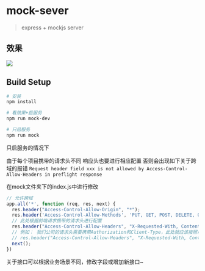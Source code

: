 # mock-sever

> express + mockjs server

## 效果
![](https://user-gold-cdn.xitu.io/2018/11/19/1672a14d33299e91?imageslim)
## Build Setup

``` bash
# 安装
npm install

# 看效果+启服务
npm run mock-dev

# 只启服务
npm run mock

```
只启服务的情况下

由于每个项目携带的请求头不同 响应头也要进行相应配置 否则会出现如下关于跨域的报错
`Request header field xxx is not allowed by Access-Control-Allow-Headers in preflight response`

在mock文件夹下的index.js中进行修改

```javascript
// 允许跨域
app.all('*', function (req, res, next) {
  res.header("Access-Control-Allow-Origin", "*");
  res.header('Access-Control-Allow-Methods', 'PUT, GET, POST, DELETE, OPTIONS');
  // 此处根据前端请求携带的请求头进行配置 
  res.header("Access-Control-Allow-Headers", "X-Requested-With, Content-Type");
  // 例如： 我们公司的请求头需要携带Authorization和Client-Type，此处就应该按照以下进行配置
  // res.header("Access-Control-Allow-Headers", "X-Requested-With, Content-Type, Authorization, Client-Type");
  next();
})
```

关于接口可以根据业务场景不同，修改字段或增加新接口~
